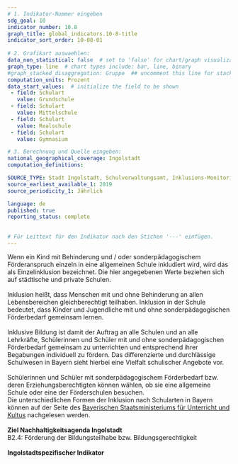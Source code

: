 ```yaml
---
# 1. Indikator-Nummer eingeben 
sdg_goal: 10 
indicator_number: 10.8
graph_title: global_indicators.10-8-title
indicator_sort_order: 10-08-01
 
# 2. Grafikart auswaehlen: 
data_non_statistical: false  # set to 'false' for chart/graph visualization 
graph_type: line  # chart types include: bar, line, binary 
#graph_stacked_disaggregation: Gruppe  ## uncomment this line for stacked bars. eplace 'Geschlecht' with the field of aggregation. 
computation_units: Prozent 
data_start_values:  # initialize the field to be shown  
 - field: Schulart 
   value: Grundschule 
 - field: Schulart
   value: Mittelschule 
 - field: Schulart 
   value: Realschule 
 - field: Schulart
   value: Gymnasium 

# 3. Berechnung und Quelle eingeben: 
national_geographical_coverage: Ingolstadt 
computation_definitions: 

SOURCE_TYPE: Stadt Ingolstadt, Schulverwaltungsamt, Inklusions-Monitoring, 01.10. des jew. Schuljahres  # data source  
source_earliest_available_1: 2019
source_periodicity_1: Jährlich

language: de   
published: true 
reporting_status: complete
 
 
# Für Leittext für den Indikator nach den Stichen '---' einfügen. 
---
```

Wenn ein Kind mit Behinderung und / oder sonderpädagogischem Förderanspruch einzeln in eine allgemeinen Schule inkludiert wird, wird das als Einzelinklusion bezeichnet. Die hier angegebenen Werte beziehen sich auf
städtische und private Schulen.<br>
<br>
Inklusion heißt, dass Menschen mit und ohne Behinderung an allen Lebensbereichen gleichberechtigt teilhaben. Inklusion in der Schule bedeutet, dass Kinder und Jugendliche mit und ohne 
sonderpädagogischen Förderbedarf gemeinsam lernen.<br>
<br>
Inklusive Bildung ist damit der Auftrag an alle Schulen und an alle Lehrkräfte, Schülerinnen und Schüler mit und ohne sonderpädagogischen Förderbedarf gemeinsam zu unterrichten und 
entsprechend ihrer Begabungen individuell zu fördern. Das differenzierte und durchlässige Schulwesen in Bayern sieht hierbei eine Vielfalt schulischer Angebote vor.<br>
<br>
Schülerinnen und Schüler mit sonderpädagogischem Förderbedarf bzw. deren Erziehungsberechtigten können wählen, ob sie eine allgemeine Schule oder eine der Förderschulen besuchen.
<br>
Die unterschiedlichen Formen der Inklusion nach Schularten in Bayern können auf der Seite 
des <a href="https://www.km.bayern.de/unterrichten/unterrichtsalltag/inklusion/inklusion-an-den-verschiedenen-schularten">Bayerischen Staatsministeriums für Unterricht und Kultus</a> nachgelesen werden.<br>
<br>
<b>Ziel Nachhaltigkeitsagenda Ingolstadt</b><br>
B2.4: Förderung der Bildungsteilhabe bzw. Bildungsgerechtigkeit<br>
<br>
<b>Ingolstadtspezifischer Indikator</b>
